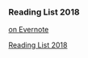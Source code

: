 ### Reading List 2018
[on Evernote](https://app.yinxiang.com/shard/s46/nl/10944121/0a507e16-9f7d-42c3-b142-06b9d49ce11c?title=Reading%20Challenge%20%402018)

[Reading List 2018](https://github.com/AAAlimjan/STUFF-ON-2018/issues/2)
